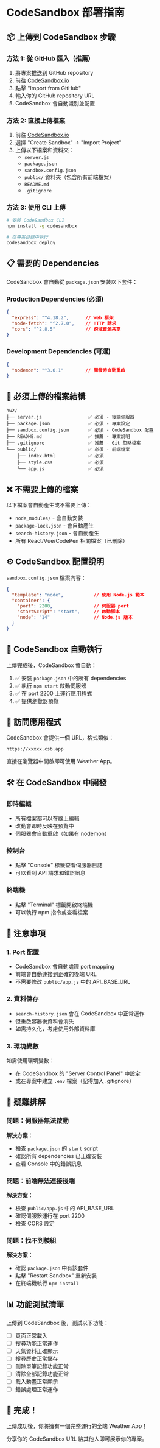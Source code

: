 # CodeSandbox 部署指南

## 📦 上傳到 CodeSandbox 步驟

### 方法 1: 從 GitHub 匯入（推薦）
1. 將專案推送到 GitHub repository
2. 前往 [CodeSandbox.io](https://codesandbox.io)
3. 點擊 "Import from GitHub"
4. 輸入你的 GitHub repository URL
5. CodeSandbox 會自動識別並配置

### 方法 2: 直接上傳檔案
1. 前往 [CodeSandbox.io](https://codesandbox.io)
2. 選擇 "Create Sandbox" → "Import Project"
3. 上傳以下檔案和資料夾：
   - `server.js`
   - `package.json`
   - `sandbox.config.json`
   - `public/` 資料夾（包含所有前端檔案）
   - `README.md`
   - `.gitignore`

### 方法 3: 使用 CLI 上傳
```bash
# 安裝 CodeSandbox CLI
npm install -g codesandbox

# 在專案目錄中執行
codesandbox deploy
```

## 📋 需要的 Dependencies

CodeSandbox 會自動從 `package.json` 安裝以下套件：

### Production Dependencies (必須)
```json
{
  "express": "^4.18.2",      // Web 框架
  "node-fetch": "^2.7.0",    // HTTP 請求
  "cors": "^2.8.5"           // 跨域資源共享
}
```

### Development Dependencies (可選)
```json
{
  "nodemon": "^3.0.1"        // 開發時自動重啟
}
```

## 📂 必須上傳的檔案結構

```
hw2/
├── server.js                 ✅ 必須 - 後端伺服器
├── package.json              ✅ 必須 - 專案設定
├── sandbox.config.json       ✅ 必須 - CodeSandbox 配置
├── README.md                 ✅ 推薦 - 專案說明
├── .gitignore                ✅ 推薦 - Git 忽略檔案
└── public/                   ✅ 必須 - 前端檔案
    ├── index.html            ✅ 必須
    ├── style.css             ✅ 必須
    └── app.js                ✅ 必須
```

## ❌ 不需要上傳的檔案

以下檔案會自動產生或不需要上傳：
- `node_modules/` - 會自動安裝
- `package-lock.json` - 會自動產生
- `search-history.json` - 會自動產生
- 所有 React/Vue/CodePen 相關檔案（已刪除）

## ⚙️ CodeSandbox 配置說明

`sandbox.config.json` 檔案內容：
```json
{
  "template": "node",           // 使用 Node.js 範本
  "container": {
    "port": 2200,               // 伺服器 port
    "startScript": "start",     // 啟動腳本
    "node": "14"                // Node.js 版本
  }
}
```

## 🚀 CodeSandbox 自動執行

上傳完成後，CodeSandbox 會自動：
1. ✅ 安裝 `package.json` 中的所有 dependencies
2. ✅ 執行 `npm start` 啟動伺服器
3. ✅ 在 port 2200 上運行應用程式
4. ✅ 提供瀏覽器預覽

## 🔗 訪問應用程式

CodeSandbox 會提供一個 URL，格式類似：
```
https://xxxxx.csb.app
```

直接在瀏覽器中開啟即可使用 Weather App。

## 🛠️ 在 CodeSandbox 中開發

### 即時編輯
- 所有檔案都可以在線上編輯
- 改動會即時反映在預覽中
- 伺服器會自動重啟（如果有 nodemon）

### 控制台
- 點擊 "Console" 標籤查看伺服器日誌
- 可以看到 API 請求和錯誤訊息

### 終端機
- 點擊 "Terminal" 標籤開啟終端機
- 可以執行 npm 指令或查看檔案

## 📝 注意事項

### 1. Port 配置
- CodeSandbox 會自動處理 port mapping
- 前端會自動連接到正確的後端 URL
- 不需要修改 `public/app.js` 中的 API_BASE_URL

### 2. 資料儲存
- `search-history.json` 會在 CodeSandbox 中正常運作
- 但重啟容器後資料會消失
- 如需持久化，考慮使用外部資料庫

### 3. 環境變數
如需使用環境變數：
- 在 CodeSandbox 的 "Server Control Panel" 中設定
- 或在專案中建立 `.env` 檔案（記得加入 .gitignore）

## 🔧 疑難排解

### 問題：伺服器無法啟動
**解決方案：**
- 檢查 `package.json` 的 `start` script
- 確認所有 dependencies 已正確安裝
- 查看 Console 中的錯誤訊息

### 問題：前端無法連接後端
**解決方案：**
- 檢查 `public/app.js` 中的 API_BASE_URL
- 確認伺服器運行在 port 2200
- 檢查 CORS 設定

### 問題：找不到模組
**解決方案：**
- 確認 `package.json` 中有該套件
- 點擊 "Restart Sandbox" 重新安裝
- 在終端機執行 `npm install`

## 📊 功能測試清單

上傳到 CodeSandbox 後，測試以下功能：

- [ ] 頁面正常載入
- [ ] 搜尋功能正常運作
- [ ] 天氣資料正確顯示
- [ ] 搜尋歷史正常儲存
- [ ] 刪除單筆記錄功能正常
- [ ] 清除全部記錄功能正常
- [ ] 載入動畫正常顯示
- [ ] 錯誤處理正常運作

## 🎉 完成！

上傳成功後，你將擁有一個完整運行的全端 Weather App！

分享你的 CodeSandbox URL 給其他人即可展示你的專案。
